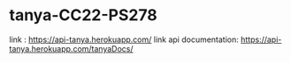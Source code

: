 # tanya-CC22-PS278
link : https://api-tanya.herokuapp.com/
link api documentation: https://api-tanya.herokuapp.com/tanyaDocs/
